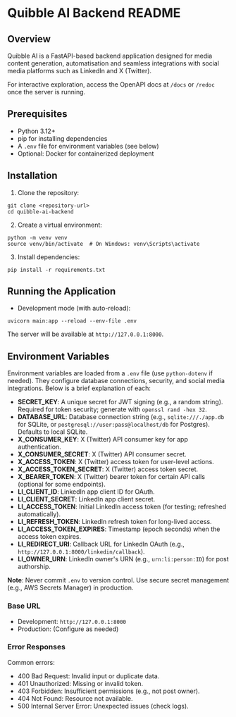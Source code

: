# Quibble AI Backend README

## Overview

Quibble AI is a FastAPI-based backend application designed for media content generation, automatisation and seamless integrations with social media platforms such as LinkedIn and X (Twitter).

For interactive exploration, access the OpenAPI docs at `/docs` or `/redoc` once the server is running.

## Prerequisites

- Python 3.12+
- pip for installing dependencies
- A `.env` file for environment variables (see below)
- Optional: Docker for containerized deployment


## Installation

1. Clone the repository:

```
git clone <repository-url>
cd quibble-ai-backend
```

2. Create a virtual environment:

```
python -m venv venv
source venv/bin/activate  # On Windows: venv\Scripts\activate
```

3. Install dependencies:

```
pip install -r requirements.txt
```


## Running the Application

- Development mode (with auto-reload):

```
uvicorn main:app --reload --env-file .env
```


The server will be available at `http://127.0.0.1:8000`.

## Environment Variables

Environment variables are loaded from a `.env` file (use `python-dotenv` if needed). They configure database connections, security, and social media integrations. Below is a brief explanation of each:

- **SECRET_KEY**: A unique secret for JWT signing (e.g., a random string). Required for token security; generate with `openssl rand -hex 32`.
- **DATABASE_URL**: Database connection string (e.g., `sqlite:///./app.db` for SQLite, or `postgresql://user:pass@localhost/db` for Postgres). Defaults to local SQLite.
- **X_CONSUMER_KEY**: X (Twitter) API consumer key for app authentication.
- **X_CONSUMER_SECRET**: X (Twitter) API consumer secret.
- **X_ACCESS_TOKEN**: X (Twitter) access token for user-level actions.
- **X_ACCESS_TOKEN_SECRET**: X (Twitter) access token secret.
- **X_BEARER_TOKEN**: X (Twitter) bearer token for certain API calls (optional for some endpoints).
- **LI_CLIENT_ID**: LinkedIn app client ID for OAuth.
- **LI_CLIENT_SECRET**: LinkedIn app client secret.
- **LI_ACCESS_TOKEN**: Initial LinkedIn access token (for testing; refreshed automatically).
- **LI_REFRESH_TOKEN**: LinkedIn refresh token for long-lived access.
- **LI_ACCESS_TOKEN_EXPIRES**: Timestamp (epoch seconds) when the access token expires.
- **LI_REDIRECT_URI**: Callback URL for LinkedIn OAuth (e.g., `http://127.0.0.1:8000/linkedin/callback`).
- **LI_OWNER_URN**: LinkedIn owner's URN (e.g., `urn:li:person:ID`) for post authorship.

**Note**: Never commit `.env` to version control. Use secure secret management (e.g., AWS Secrets Manager) in production.

### Base URL

- Development: `http://127.0.0.1:8000`
- Production: (Configure as needed)


### Error Responses

Common errors:

- 400 Bad Request: Invalid input or duplicate data.
- 401 Unauthorized: Missing or invalid token.
- 403 Forbidden: Insufficient permissions (e.g., not post owner).
- 404 Not Found: Resource not available.
- 500 Internal Server Error: Unexpected issues (check logs).